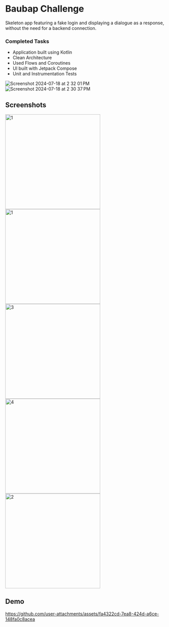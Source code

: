 # Baubap Challenge
Skeleton app featuring a fake login and displaying a dialogue as a response, without the need for a backend connection.

### Completed Tasks
* Application built using Kotlin
* Clean Architecture
* Used Flows and Coroutines
* UI built with Jetpack Compose
* Unit and Instrumentation Tests

![Screenshot 2024-07-18 at 2 32 01 PM](https://github.com/user-attachments/assets/9e1ad256-5868-405f-9ecb-95b862f67087)
![Screenshot 2024-07-18 at 2 30 37 PM](https://github.com/user-attachments/assets/8af4b078-113e-45b8-ac67-54114958cafe)

## Screenshots

<img src="https://github.com/user-attachments/assets/8df79221-7ac9-41fc-b925-8feeb945ac7c" alt="1" style="width:300px;"/> <img src="https://github.com/user-attachments/assets/3e83a6ad-5dad-40e9-91d2-8c943d028141" alt="1" style="width:300px;"/> <img src="https://github.com/user-attachments/assets/f22a9e12-383e-4aaf-a397-9c2562037556" alt="3" style="width:300px;"/> <img src="https://github.com/user-attachments/assets/b27b0d87-784e-4364-b1b1-70e0dc430462" alt="4" style="width:300px;"/> <img src="https://github.com/user-attachments/assets/50636b9c-d810-42eb-9042-903686a8a6a4" alt="2" style="width:300px;"/> 

## Demo
https://github.com/user-attachments/assets/fa4322cd-7ea8-424d-a6ce-148fa0c8acea

